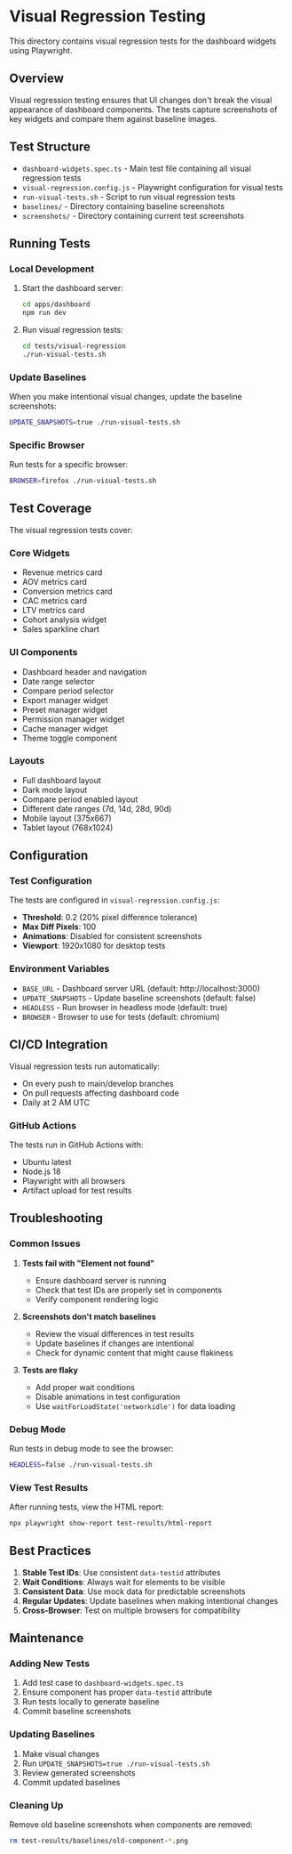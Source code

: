 # Visual Regression Testing

This directory contains visual regression tests for the dashboard widgets using Playwright.

## Overview

Visual regression testing ensures that UI changes don't break the visual appearance of dashboard components. The tests capture screenshots of key widgets and compare them against baseline images.

## Test Structure

- `dashboard-widgets.spec.ts` - Main test file containing all visual regression tests
- `visual-regression.config.js` - Playwright configuration for visual tests
- `run-visual-tests.sh` - Script to run visual regression tests
- `baselines/` - Directory containing baseline screenshots
- `screenshots/` - Directory containing current test screenshots

## Running Tests

### Local Development

1. Start the dashboard server:
   ```bash
   cd apps/dashboard
   npm run dev
   ```

2. Run visual regression tests:
   ```bash
   cd tests/visual-regression
   ./run-visual-tests.sh
   ```

### Update Baselines

When you make intentional visual changes, update the baseline screenshots:

```bash
UPDATE_SNAPSHOTS=true ./run-visual-tests.sh
```

### Specific Browser

Run tests for a specific browser:

```bash
BROWSER=firefox ./run-visual-tests.sh
```

## Test Coverage

The visual regression tests cover:

### Core Widgets
- Revenue metrics card
- AOV metrics card  
- Conversion metrics card
- CAC metrics card
- LTV metrics card
- Cohort analysis widget
- Sales sparkline chart

### UI Components
- Dashboard header and navigation
- Date range selector
- Compare period selector
- Export manager widget
- Preset manager widget
- Permission manager widget
- Cache manager widget
- Theme toggle component

### Layouts
- Full dashboard layout
- Dark mode layout
- Compare period enabled layout
- Different date ranges (7d, 14d, 28d, 90d)
- Mobile layout (375x667)
- Tablet layout (768x1024)

## Configuration

### Test Configuration

The tests are configured in `visual-regression.config.js`:

- **Threshold**: 0.2 (20% pixel difference tolerance)
- **Max Diff Pixels**: 100
- **Animations**: Disabled for consistent screenshots
- **Viewport**: 1920x1080 for desktop tests

### Environment Variables

- `BASE_URL` - Dashboard server URL (default: http://localhost:3000)
- `UPDATE_SNAPSHOTS` - Update baseline screenshots (default: false)
- `HEADLESS` - Run browser in headless mode (default: true)
- `BROWSER` - Browser to use for tests (default: chromium)

## CI/CD Integration

Visual regression tests run automatically:

- On every push to main/develop branches
- On pull requests affecting dashboard code
- Daily at 2 AM UTC

### GitHub Actions

The tests run in GitHub Actions with:
- Ubuntu latest
- Node.js 18
- Playwright with all browsers
- Artifact upload for test results

## Troubleshooting

### Common Issues

1. **Tests fail with "Element not found"**
   - Ensure dashboard server is running
   - Check that test IDs are properly set in components
   - Verify component rendering logic

2. **Screenshots don't match baselines**
   - Review the visual differences in test results
   - Update baselines if changes are intentional
   - Check for dynamic content that might cause flakiness

3. **Tests are flaky**
   - Add proper wait conditions
   - Disable animations in test configuration
   - Use `waitForLoadState('networkidle')` for data loading

### Debug Mode

Run tests in debug mode to see the browser:

```bash
HEADLESS=false ./run-visual-tests.sh
```

### View Test Results

After running tests, view the HTML report:

```bash
npx playwright show-report test-results/html-report
```

## Best Practices

1. **Stable Test IDs**: Use consistent `data-testid` attributes
2. **Wait Conditions**: Always wait for elements to be visible
3. **Consistent Data**: Use mock data for predictable screenshots
4. **Regular Updates**: Update baselines when making intentional changes
5. **Cross-Browser**: Test on multiple browsers for compatibility

## Maintenance

### Adding New Tests

1. Add test case to `dashboard-widgets.spec.ts`
2. Ensure component has proper `data-testid` attribute
3. Run tests locally to generate baseline
4. Commit baseline screenshots

### Updating Baselines

1. Make visual changes
2. Run `UPDATE_SNAPSHOTS=true ./run-visual-tests.sh`
3. Review generated screenshots
4. Commit updated baselines

### Cleaning Up

Remove old baseline screenshots when components are removed:

```bash
rm test-results/baselines/old-component-*.png
```
